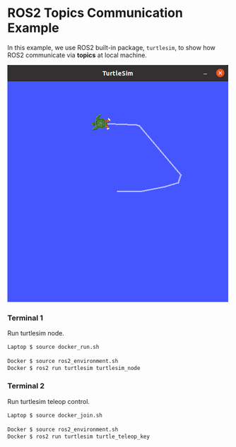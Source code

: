 # ROS2 Topics Communication Example
In this example, we use ROS2 built-in package, `turtlesim`,  to show how ROS2 communicate via **topics** at local machine.

![turtlesim_node](pictures/turtlesim_node.png)

### Terminal 1
Run turtlesim node.
```
Laptop $ source docker_run.sh

Docker $ source ros2_environment.sh
Docker $ ros2 run turtlesim turtlesim_node
```

### Terminal 2
Run turtlesim teleop control.
```
Laptop $ source docker_join.sh

Docker $ source ros2_environment.sh
Docker $ ros2 run turtlesim turtle_teleop_key
```